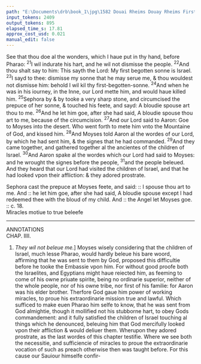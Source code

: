 ```yaml
---
path: "E:\Documents\drb\book_1\jpg\1582 Douai Rheims Douay Rheims First Edition  1 of 3 1609 Old Testament.pdf-184.jpg"
input_tokens: 2409
output_tokens: 895
elapsed_time_s: 17.81
approx_cost_usd: 0.021
manual_edit: false
---
```

See that thou doe al the wonders, which I haue put in thy hand, before Pharao: <sup>21</sup>I wil indurate his hart, and he wil not dismisse the people. <sup>22</sup>And thou shalt say to him: This sayth the Lord: My first begotten sonne is Israel. <sup>23</sup>I sayd to thee: dismisse my sonne that he may serue me, & thou wouldest not dismisse him: behold I wil kil thy first-begotten-sonne. <sup>24</sup>And when he was in his iourney, in the Inne, our Lord mette him, and would haue killed him. <sup>25</sup>Sephora by & by tooke a very sharp stone, and circumcised the prepuce of her sonne, & touched his feete, and sayd: A bloudie spouse art thou to me. <sup>26</sup>And he let him goe, after she had said, A bloudie spouse thou art to me, because of the circumcision. <sup>27</sup>And our Lord said to Aaron: Goe to Moyses into the desert. Who went forth to mete him vnto the Mountaine of God, and kissed him. <sup>28</sup>And Moyses told Aaron al the wordes of our Lord, by which he had sent him, & the signes that he had commanded. <sup>29</sup>And they came together, and gathered together al the ancientes of the children of Israel. <sup>30</sup>And Aaron spake al the wordes which our Lord had said to Moyses: and he wrought the signes before the people, <sup>31</sup>and the people beleued. And they heard that our Lord had visited the children of Israel, and that he had looked vpon their affliction: & they adored prostrate.

[^1]: See the Annotations cha. 7. v. 3.

<aside>Sephora cast the prepuce at Moyses feete, and said: :: I spouse thou art to me. And :: he let him goe, after she had said, A bloudie spouse except I had redeemed thee with the bloud of my child. And :: the Angel let Moyses goe. :: c. 18.</aside>

<aside>Miracles motiue to true beleefe</aside>

---

ANNOTATIONS  
CHAP. IIII.

1. *They wil not beleue me.*] Moyses wisely considering that the children of Israel, much lesse Pharao, would hardly beleue his bare woord, affirming that he was sent to them by God, proposed this difficultie before he tooke the Embassie vpon him. For without good proofe both the Israelites, and Egyptians might haue reiected him, as feeming to come of his owne priuate spirite, being no ordinarie superior, neither of the whole people, nor of his owne tribe, nor first of his familie: for Aaron was his elder brother. Therfore God gaue him power of working miracles, to proue his extraordinarie mission true and lawful. Which sufficed to make euen Pharao him selfe to know, that he was sent from God almightie, though it mollified not his stubborne hart, to obey Gods commandement: and it fully satisfied the children of Israel touching al things which he denounced, beleuing him that God mercifully looked vpon their affliction & would deliuer them. Wherupon they adored prostrate, as the last wordes of this chapter testifie. Where we see both the necessitie, and sufficiencie of miracles to proue the extraordinarie vocation of such as preach otherwise then was taught before. For this cause our Sauiour himselfe confir-